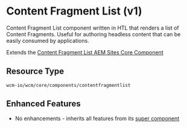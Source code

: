 Content Fragment List (v1)
====
Content Fragment List component written in HTL that renders a list of Content Fragments. Useful for authoring headless content that can be easily consumed by applications.

Extends the [Content Fragment List AEM Sites Core Component][extends-component]

## Resource Type
```
wcm-io/wcm/core/components/contentfragmentlist
```

## Enhanced Features

* No enhancements - inherits all features from its [super component][extends-component]

[extends-component]: https://github.com/adobe/aem-core-wcm-components/tree/master/content/src/content/jcr_root/apps/core/wcm/components/contentfragmentlist/v1/contentfragmentlist
